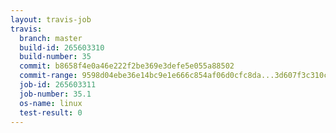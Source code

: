 ```yaml
---
layout: travis-job
travis:
  branch: master
  build-id: 265603310
  build-number: 35
  commit: b8658f4e0a46e222f2be369e3defe5e055a88502
  commit-range: 9598d04ebe36e14bc9e1e666c854af06d0cfc8da...3d607f3c310cb6f338cc2aabf1fdf83d4fcf3d58
  job-id: 265603311
  job-number: 35.1
  os-name: linux
  test-result: 0
---
```

